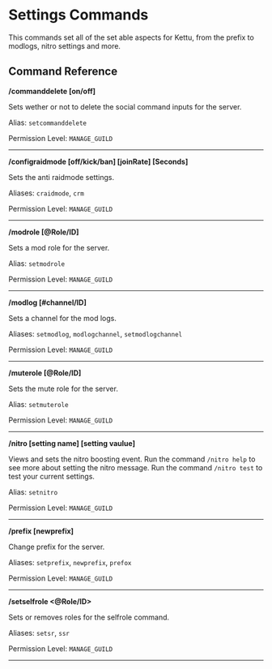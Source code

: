 # Settings Commands

This commands set all of the set able aspects for Kettu, from the prefix to modlogs, nitro settings and more.

## Command Reference

**/commanddelete [on/off]**

Sets wether or not to delete the social command inputs for the server.

Alias: `setcommanddelete`

Permission Level: `MANAGE_GUILD`

-----------

**/configraidmode [off/kick/ban] [joinRate] [Seconds]**

Sets the anti raidmode settings.

Aliases: `craidmode`, `crm`

Permission Level: `MANAGE_GUILD`

-----------

**/modrole [@Role/ID]**

Sets a mod role for the server.

Alias: `setmodrole`

Permission Level: `MANAGE_GUILD`

-----------

**/modlog [#channel/ID]**

Sets a channel for the mod logs.

Aliases: `setmodlog`, `modlogchannel`, `setmodlogchannel`

Permission Level: `MANAGE_GUILD`

-----------

**/muterole [@Role/ID]**

Sets the mute role for the server.

Alias: `setmuterole`

Permission Level: `MANAGE_GUILD`

-----------

**/nitro [setting name] [setting vaulue]**

Views and sets the nitro boosting event. Run the command `/nitro help` to see more about setting the nitro message. Run the command `/nitro test` to test your current settings.

Alias: `setnitro`

Permission Level: `MANAGE_GUILD`

-----------

**/prefix [newprefix]**

Change prefix for the server.

Aliases: `setprefix`, `newprefix`, `prefox`

Permission Level: `MANAGE_GUILD`

-----------

**/setselfrole <@Role/ID>**

Sets or removes roles for the selfrole command.

Aliases: `setsr`, `ssr`

Permission Level: `MANAGE_GUILD`

-----------
